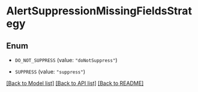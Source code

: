 # AlertSuppressionMissingFieldsStrategy

## Enum


* `DO_NOT_SUPPRESS` (value: `"doNotSuppress"`)

* `SUPPRESS` (value: `"suppress"`)


[[Back to Model list]](../README.md#documentation-for-models) [[Back to API list]](../README.md#documentation-for-api-endpoints) [[Back to README]](../README.md)


